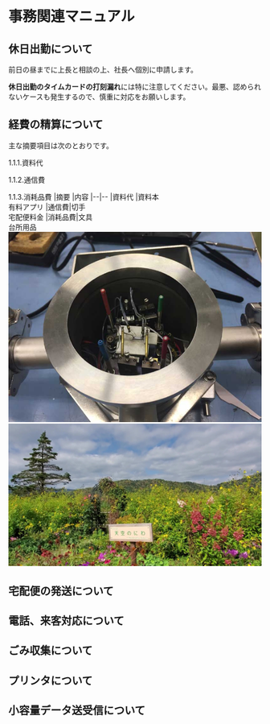 # 事務関連マニュアル
## 休日出勤について
前日の昼までに上長と相談の上、社長へ個別に申請します。

**休日出勤のタイムカードの打刻漏れ**には特に注意してください。最悪、認められ
ないケースも発生するので、慎重に対応をお願いします。
## 経費の精算について
主な摘要項目は次のとおりです。

1.1.1.資料代

1.1.2.通信費

1.1.3.消耗品費
|摘要 |内容
|--|--
|資料代 |資料本<br>有料アプリ
|通信費|切手<br>宅配便料金
|消耗品費|文具<br>台所用品
![オアシスガーデン](img/20190220.jpg)
![北海道](img/hokkaidoOasysGarden.jpg)

## 宅配便の発送について
## 電話、来客対応について
## ごみ収集について
## プリンタについて
## 小容量データ送受信について



